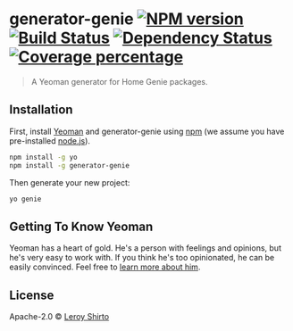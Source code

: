 # generator-genie [![NPM version][npm-image]][npm-url] [![Build Status][travis-image]][travis-url] [![Dependency Status][daviddm-image]][daviddm-url] [![Coverage percentage][coveralls-image]][coveralls-url]
> A Yeoman generator for Home Genie packages.

## Installation

First, install [Yeoman](http://yeoman.io) and generator-genie using [npm](https://www.npmjs.com/) (we assume you have pre-installed [node.js](https://nodejs.org/)).

```bash
npm install -g yo
npm install -g generator-genie
```

Then generate your new project:

```bash
yo genie
```

## Getting To Know Yeoman

Yeoman has a heart of gold. He&#39;s a person with feelings and opinions, but he&#39;s very easy to work with. If you think he&#39;s too opinionated, he can be easily convinced. Feel free to [learn more about him](http://yeoman.io/).

## License

Apache-2.0 © [Leroy Shirto](leroyshirto.co.uk)


[npm-image]: https://badge.fury.io/js/generator-genie.svg
[npm-url]: https://npmjs.org/package/generator-genie
[travis-image]: https://travis-ci.org/LeroyShirto/generator-genie.svg?branch=master
[travis-url]: https://travis-ci.org/LeroyShirto/generator-genie
[daviddm-image]: https://david-dm.org/LeroyShirto/generator-genie.svg?theme=shields.io
[daviddm-url]: https://david-dm.org/LeroyShirto/generator-genie
[coveralls-image]: https://coveralls.io/repos/LeroyShirto/generator-genie/badge.svg
[coveralls-url]: https://coveralls.io/r/LeroyShirto/generator-genie
